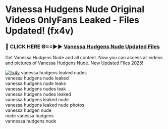 # Vanessa Hudgens Nude Original Videos 0nlyFans Leaked - Files Updated! (fx4v)

<h3>🔴 CLICK HERE 🌐==►► <a href="https://tinyurl.com/52m3yx9h" rel="nofollow">Vanessa Hudgens Nude Updated Files</a></h3>

Get Vanessa Hudgens Nude and all content. Now you can access all videos and pictures of Vanessa Hudgens Nude. New Updated Files 2025!

[![fx4v](https://i.imgur.com/TnHtlc8.gif)](https://tinyurl.com/52m3yx9h)
vanessa hudgens leaked nudes<br>
vanessa hudgens nude leaked<br>
vanessa hudgens nude leaks<br>
vanessa hudgens nudes leak<br>
vanessa hudgens nudes leaked<br>
vanessa hudgens leaked nude<br>
vanessa hudgens leaked nude photos<br>
vanessa hudgen nude<br>
nude vanessa hudgens<br>
vannessa hudgens nude